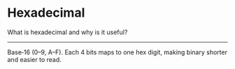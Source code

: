 # Hexadecimal

What is hexadecimal and why is it useful?

---

Base‑16 (0–9, A–F). Each 4 bits maps to one hex digit, making binary shorter and easier to read.